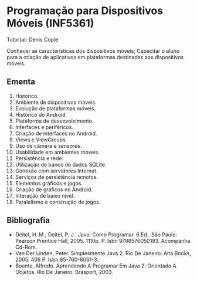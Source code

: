 # Programação para Dispositivos Móveis (INF5361)

Tutor(a): Denis Cople

Conhecer as características dos dispositivos móveis; Capacitar o aluno para a criação de aplicativos em plataformas destinadas aos dispositivos móveis.

## Ementa

1. Histórico.
2. Ambiente de dispositivos móveis.
3. Evolução de plataformas móveis.
4. Histórico do Android.
5. Plataforma de desenvolvimento.
6. Interfaces e periféricos. 
7. Criação de interfaces no Android.
8. Views e ViewGroups.
9. Uso de câmera e sensores.
10. Usabilidade em ambientes móveis. 
11. Persistência e rede. 
12. Utilização de banco de dados SQLite. 
13. Conexão com servidores Internet. 
14. Serviços de persistência remotos.
15. Elementos gráficos e jogos.
16. Criação de gráficos no Android.
17. Interação de baixo nível.
18. Paralelismo e construção de jogos.

## Bibliografia

- Deitel, H. M.; Deitel, P. J.. Java: Como Programar. 6.Ed.. São Paulo: Pearson Prentice Hall, 2005. 1110p. P. Isbn 9788576050193. Acompanha Cd-Rom.
- Van Der Linden, Peter. Simplesmente Java 2. Rio De Janeiro: Alta Books, 2005. 406 P. Isbn 85-760-8061-3.
- Boente, Alfredo. Aprendendo A Programar Em Java 2: Orientado A Objetos. Rio De Janeiro: Brasport, 2003.
